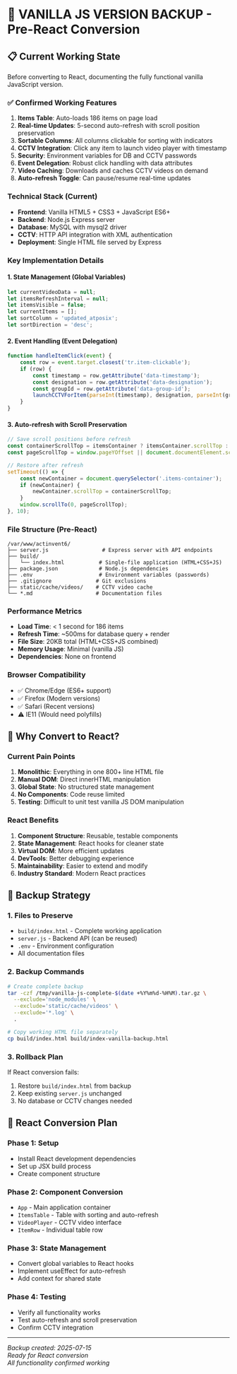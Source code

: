 # 💾 VANILLA JS VERSION BACKUP - Pre-React Conversion

## 📋 **Current Working State**
Before converting to React, documenting the fully functional vanilla JavaScript version.

### **✅ Confirmed Working Features**
1. **Items Table**: Auto-loads 186 items on page load
2. **Real-time Updates**: 5-second auto-refresh with scroll position preservation
3. **Sortable Columns**: All columns clickable for sorting with indicators
4. **CCTV Integration**: Click any item to launch video player with timestamp
5. **Security**: Environment variables for DB and CCTV passwords
6. **Event Delegation**: Robust click handling with data attributes
7. **Video Caching**: Downloads and caches CCTV videos on demand
8. **Auto-refresh Toggle**: Can pause/resume real-time updates

### **Technical Stack (Current)**
- **Frontend**: Vanilla HTML5 + CSS3 + JavaScript ES6+
- **Backend**: Node.js Express server
- **Database**: MySQL with mysql2 driver
- **CCTV**: HTTP API integration with XML authentication
- **Deployment**: Single HTML file served by Express

### **Key Implementation Details**

#### **1. State Management (Global Variables)**
```javascript
let currentVideoData = null;
let itemsRefreshInterval = null;
let itemsVisible = false;
let currentItems = [];
let sortColumn = 'updated_atposix';
let sortDirection = 'desc';
```

#### **2. Event Handling (Event Delegation)**
```javascript
function handleItemClick(event) {
    const row = event.target.closest('tr.item-clickable');
    if (row) {
        const timestamp = row.getAttribute('data-timestamp');
        const designation = row.getAttribute('data-designation');
        const groupId = row.getAttribute('data-group-id');
        launchCCTVForItem(parseInt(timestamp), designation, parseInt(groupId));
    }
}
```

#### **3. Auto-refresh with Scroll Preservation**
```javascript
// Save scroll positions before refresh
const containerScrollTop = itemsContainer ? itemsContainer.scrollTop : 0;
const pageScrollTop = window.pageYOffset || document.documentElement.scrollTop;

// Restore after refresh
setTimeout(() => {
    const newContainer = document.querySelector('.items-container');
    if (newContainer) {
        newContainer.scrollTop = containerScrollTop;
    }
    window.scrollTo(0, pageScrollTop);
}, 10);
```

### **File Structure (Pre-React)**
```
/var/www/actinvent6/
├── server.js                 # Express server with API endpoints
├── build/
│   └── index.html           # Single-file application (HTML+CSS+JS)
├── package.json             # Node.js dependencies
├── .env                     # Environment variables (passwords)
├── .gitignore              # Git exclusions
├── static/cache/videos/    # CCTV video cache
└── *.md                    # Documentation files
```

### **Performance Metrics**
- **Load Time**: < 1 second for 186 items
- **Refresh Time**: ~500ms for database query + render
- **File Size**: 20KB total (HTML+CSS+JS combined)
- **Memory Usage**: Minimal (vanilla JS)
- **Dependencies**: None on frontend

### **Browser Compatibility**
- ✅ Chrome/Edge (ES6+ support)
- ✅ Firefox (Modern versions)
- ✅ Safari (Recent versions)
- ⚠️ IE11 (Would need polyfills)

## 🎯 **Why Convert to React?**

### **Current Pain Points**
1. **Monolithic**: Everything in one 800+ line HTML file
2. **Manual DOM**: Direct innerHTML manipulation
3. **Global State**: No structured state management
4. **No Components**: Code reuse limited
5. **Testing**: Difficult to unit test vanilla JS DOM manipulation

### **React Benefits**
1. **Component Structure**: Reusable, testable components
2. **State Management**: React hooks for cleaner state
3. **Virtual DOM**: More efficient updates
4. **DevTools**: Better debugging experience
5. **Maintainability**: Easier to extend and modify
6. **Industry Standard**: Modern React practices

## 💾 **Backup Strategy**

### **1. Files to Preserve**
- `build/index.html` - Complete working application
- `server.js` - Backend API (can be reused)
- `.env` - Environment configuration
- All documentation files

### **2. Backup Commands**
```bash
# Create complete backup
tar -czf /tmp/vanilla-js-complete-$(date +%Y%m%d-%H%M).tar.gz \
  --exclude='node_modules' \
  --exclude='static/cache/videos' \
  --exclude='*.log' \
  .

# Copy working HTML file separately
cp build/index.html build/index-vanilla-backup.html
```

### **3. Rollback Plan**
If React conversion fails:
1. Restore `build/index.html` from backup
2. Keep existing `server.js` unchanged
3. No database or CCTV changes needed

## 🚀 **React Conversion Plan**

### **Phase 1: Setup**
- Install React development dependencies
- Set up JSX build process
- Create component structure

### **Phase 2: Component Conversion**
- `App` - Main application container
- `ItemsTable` - Table with sorting and auto-refresh
- `VideoPlayer` - CCTV video interface
- `ItemRow` - Individual table row

### **Phase 3: State Management**
- Convert global variables to React hooks
- Implement useEffect for auto-refresh
- Add context for shared state

### **Phase 4: Testing**
- Verify all functionality works
- Test auto-refresh and scroll preservation
- Confirm CCTV integration

---
*Backup created: 2025-07-15*  
*Ready for React conversion*  
*All functionality confirmed working*